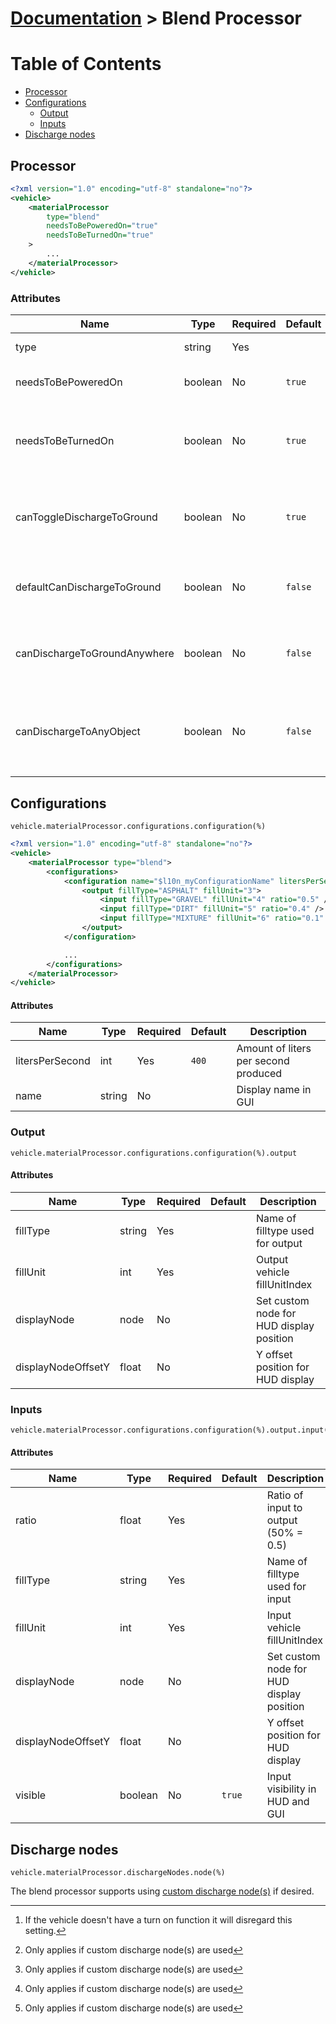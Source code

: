 # [Documentation](./INDEX.md) > Blend Processor

# Table of Contents

- [Processor](#processor)
- [Configurations](#configurations)
  - [Output](#output)
  - [Inputs](#inputs)
- [Discharge nodes](#discharge-nodes)

## Processor

```xml
<?xml version="1.0" encoding="utf-8" standalone="no"?>
<vehicle>
    <materialProcessor
        type="blend"
        needsToBePoweredOn="true"
        needsToBeTurnedOn="true"
    >
        ...
    </materialProcessor>
</vehicle>
```

### Attributes

| Name                         | Type    | Required | Default    | Description                                                                                                   |
|------------------------------|---------|----------|------------|---------------------------------------------------------------------------------------------------------------|
| type                         | string  | Yes      |            | Processor type ```blend``` |
| needsToBePoweredOn           | boolean | No       | ```true``` | Vehicle needs to be powered on |
| needsToBeTurnedOn            | boolean | No       | ```true``` | Vehicle needs to be turned on (requires turnOnVehicle specialization) [^1] |
| canToggleDischargeToGround   | boolean | No       | ```true```  | Whether player can toggle discharge to ground or not [^2] |
| defaultCanDischargeToGround  | boolean | No       | ```false``` | Default value for discharging to ground setting [^2] |
| canDischargeToGroundAnywhere | boolean | No       | ```false``` | Bypass land permissions when discharging to ground [^2] |
| canDischargeToAnyObject      | boolean | No       | ```false``` | Bypass vehicle permissions when discharging to object/vehicle [^2] |

[^1]: If the vehicle doesn't have a turn on function it will disregard this setting.
[^2]: Only applies if custom discharge node(s) are used

## Configurations

```
vehicle.materialProcessor.configurations.configuration(%)
```

```xml
<?xml version="1.0" encoding="utf-8" standalone="no"?>
<vehicle>
    <materialProcessor type="blend">
        <configurations>
            <configuration name="$l10n_myConfigurationName" litersPerSecond="500">
                <output fillType="ASPHALT" fillUnit="3">
                    <input fillType="GRAVEL" fillUnit="4" ratio="0.5" />
                    <input fillType="DIRT" fillUnit="5" ratio="0.4" />
                    <input fillType="MIXTURE" fillUnit="6" ratio="0.1" />
                </output>
            </configuration>

            ...
        </configurations>
    </materialProcessor>
</vehicle>
```

#### Attributes

| Name            | Type   | Required | Default   | Description                  |
|-----------------|--------|----------|-----------|------------------------------|
| litersPerSecond | int    | Yes      | ```400``` | Amount of liters per second produced |
| name            | string | No       |           | Display name in GUI |


### Output

```
vehicle.materialProcessor.configurations.configuration(%).output
```

#### Attributes

| Name          | Type   | Required | Default     | Description                  |
|---------------|--------|----------|-------------|------------------------------|
| fillType      | string | Yes      |             | Name of filltype used for output |
| fillUnit      | int    | Yes      |             | Output vehicle fillUnitIndex |
| displayNode   | node   | No       |             | Set custom node for HUD display position | 
| displayNodeOffsetY | float | No   |             | Y offset position for HUD display |

### Inputs

```
vehicle.materialProcessor.configurations.configuration(%).output.input(%)
```

#### Attributes

| Name          | Type    | Required | Default | Description                  |
|---------------|---------|----------|---------|------------------------------|
| ratio         | float   | Yes      |         | Ratio of input to output (50% = 0.5) |
| fillType      | string  | Yes      |         | Name of filltype used for input |
| fillUnit      | int     | Yes      |         | Input vehicle fillUnitIndex |
| displayNode   | node    | No       |         | Set custom node for HUD display position |
| displayNodeOffsetY | float | No    |         | Y offset position for HUD display |
| visible       | boolean | No       | ```true``` | Input visibility in HUD and GUI |

## Discharge nodes

```
vehicle.materialProcessor.dischargeNodes.node(%)
```

The blend processor supports using [custom discharge node(s)](./DISCHARGE_NODE.md) if desired.